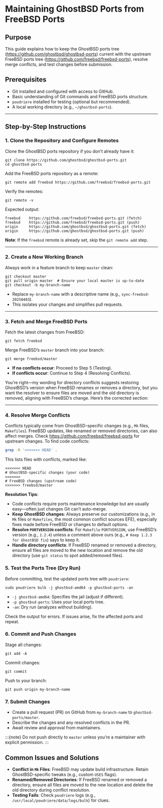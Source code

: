 # Maintaining GhostBSD Ports from FreeBSD Ports

## Purpose
This guide explains how to keep the GhostBSD ports tree (https://github.com/ghostbsd/ghostbsd-ports) current with the upstream FreeBSD ports tree (https://github.com/freebsd/freebsd-ports), resolve merge conflicts, and test changes before submission.

## Prerequisites
- Git installed and configured with access to GitHub.
- Basic understanding of Git commands and FreeBSD ports structure.
- `poudriere` installed for testing (optional but recommended).
- A local working directory (e.g., `~/ghostbsd-ports`).

---

## Step-by-Step Instructions

### 1. Clone the Repository and Configure Remotes
Clone the GhostBSD ports repository if you don’t already have it:
```shell
git clone https://github.com/ghostbsd/ghostbsd-ports.git
cd ghostbsd-ports
```
Add the FreeBSD ports repository as a remote:
```shell
git remote add freebsd https://github.com/freebsd/freebsd-ports.git
```
Verify the remotes:
```shell
git remote -v
```
Expected output:
```
freebsd    https://github.com/freebsd/freebsd-ports.git (fetch)
freebsd    https://github.com/freebsd/freebsd-ports.git (push)
origin     https://github.com/ghostbsd/ghostbsd-ports.git (fetch)
origin     https://github.com/ghostbsd/ghostbsd-ports.git (push)
```

**Note**: If the `freebsd` remote is already set, skip the `git remote add` step.

---

### 2. Create a New Working Branch
Always work in a feature branch to keep `master` clean:
```shell
git checkout master
git pull origin master  # Ensure your local master is up-to-date
git checkout -b my-branch-name
```
- Replace `my-branch-name` with a descriptive name (e.g., `sync-freebsd-20250403`).
- This isolates your changes and simplifies pull requests.

---

### 3. Fetch and Merge FreeBSD Ports
Fetch the latest changes from FreeBSD:
```shell
git fetch freebsd
```
Merge FreeBSD’s `master` branch into your branch:
```shell
git merge freebsd/master
```

- **If no conflicts occur**: Proceed to Step 5 (Testing).
- **If conflicts occur**: Continue to Step 4 (Resolving Conflicts).

You’re right—my wording for directory conflicts suggests restoring GhostBSD’s version when FreeBSD renames or removes a directory, but you want the resolver to ensure files are moved and the old directory is removed, aligning with FreeBSD’s change. Here’s the corrected section:

---

### 4. Resolve Merge Conflicts
Conflicts typically come from GhostBSD-specific changes (e.g., `Mk` files, `Makefiles`). FreeBSD updates, like renamed or removed directories, can also affect merges. Check https://github.com/freebsd/freebsd-ports for upstream changes. To find code conflicts:
```bash
grep -R '<<<<<<< HEAD' .
```
This lists files with conflicts, marked like:
```
<<<<<<< HEAD
# GhostBSD-specific changes (your code)
=======
# FreeBSD changes (upstream code)
>>>>>>> freebsd/master
```

**Resolution Tips**:
- Code conflicts require ports maintenance knowledge but are usually easy—often just changes Git can’t auto-merge.
- **Keep GhostBSD changes**: Always preserve our customizations (e.g., in `Mk` files or `Makefiles`, the most common conflict sources EFE), especially fixes made before FreeBSD or changes to default options.
- **Resolve `PORTVERSION` conflicts**: For `Makefile` `PORTVERSION`, use FreeBSD’s version (e.g., `1.2.4`) unless a comment above ours (e.g., `# Keep 1.2.3 for GhostBSD fix`) says to keep it.
- **Handle directory conflicts**: If FreeBSD renamed or removed a directory, ensure all files are moved to the new location and remove the old directory (use `git status` to spot added/removed files).

### 5. Test the Ports Tree (Dry Run)
Before committing, test the updated ports tree with `poudriere`:
```shell
sudo poudriere bulk -j ghostbsd-amd64 -p ghostbsd-ports -an
```
- `-j ghostbsd-amd64`: Specifies the jail (adjust if different).
- `-p ghostbsd-ports`: Uses your local ports tree.
- `-an`: Dry run (analyzes without building).

Check the output for errors. If issues arise, fix the affected ports and repeat.

### 6. Commit and Push Changes
Stage all changes:
```shell
git add -A
```
Commit changes:
```shell
git commit
```
Push to your branch:
```shell
git push origin my-branch-name
```

### 7. Submit Changes
- Create a pull request (PR) on GitHub from `my-branch-name` to `ghostbsd-ports/master`.
- Describe the changes and any resolved conflicts in the PR.
- Await review and approval from maintainers.

:::{note}
Do not push directly to `master` unless you’re a maintainer with explicit permission.
:::

## Common Issues and Solutions
- **Conflict in `Mk` Files**: FreeBSD may update build infrastructure. Retain GhostBSD-specific tweaks (e.g., custom `USES` flags).
- **Renamed/Removed Directories**: If FreeBSD renamed or removed a directory, ensure all files are moved to the new location and delete the old directory during conflict resolution.
- **Testing Fails**: Check `poudriere` logs (e.g., `/usr/local/poudriere/data/logs/bulk`) for clues.
